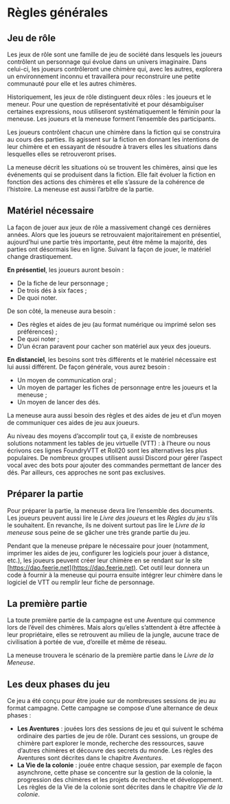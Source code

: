 # Règles générales

## Jeu de rôle

Les jeux de rôle sont une famille de jeu de société dans lesquels les joueurs contrôlent un personnage qui évolue dans un univers imaginaire. Dans celui-ci, les joueurs contrôleront une chimère qui, avec les autres, explorera un environnement inconnu et travaillera pour reconstruire une petite communauté pour elle et les autres chimères.

Historiquement, les jeux de rôle distinguent deux rôles : les joueurs et le meneur. Pour une question de représentativité et pour désambiguïser certaines expressions, nous utiliseront systématiquement le féminin pour la meneuse. Les joueurs et la meneuse forment l’ensemble des participants.

Les joueurs contrôlent chacun une chimère dans la fiction qui se construira au cours des parties. Ils agissent sur la fiction en donnant les intentions de leur chimère et en essayant de résoudre à travers elles les situations dans lesquelles elles se retrouveront prises.

La meneuse décrit les situations où se trouvent les chimères, ainsi que les événements qui se produisent dans la fiction. Elle fait évoluer la fiction en fonction des actions des chimères et elle s’assure de la cohérence de l’histoire. La meneuse est aussi l’arbitre de la partie.

## Matériel nécessaire

La façon de jouer aux jeux de rôle a massivement changé ces dernières années. Alors que les joueurs se retrouvaient majoritairement en présentiel, aujourd’hui une partie très importante, peut être même la majorité, des parties ont désormais lieu en ligne. Suivant la façon de jouer, le matériel change drastiquement.

**En présentiel**, les joueurs auront besoin :
* De la fiche de leur personnage ;
* De trois dés à six faces ;
* De quoi noter.

De son côté, la meneuse aura besoin :
* Des règles et aides de jeu (au format numérique ou imprimé selon ses préférences) ;
* De quoi noter ;
* D’un écran paravent pour cacher son matériel aux yeux des joueurs.

**En distanciel**, les besoins sont très différents et le matériel nécessaire est lui aussi différent. De façon générale, vous aurez besoin :
* Un moyen de communication oral ;
* Un moyen de partager les fiches de personnage entre les joueurs et la meneuse ;
* Un moyen de lancer des dés.

La meneuse aura aussi besoin des règles et des aides de jeu et d’un moyen de communiquer ces aides de jeu aux joueurs.

Au niveau des moyens d’accomplir tout ça, il existe de nombreuses solutions notamment les tables de jeu virtuelle (VTT) : à l’heure ou nous écrivons ces lignes FoundryVTT et Roll20 sont les alternatives les plus populaires. De nombreux groupes utilisent aussi Discord pour gérer l’aspect vocal avec des bots pour ajouter des commandes permettant de lancer des dés. Par ailleurs, ces approches ne sont pas exclusives.

## Préparer la partie

Pour préparer la partie, la meneuse devra lire l’ensemble des documents. Les joueurs peuvent aussi lire le *Livre des joueurs* et les *Règles du jeu* s’ils le souhaitent. En revanche, ils ne doivent surtout pas lire le *Livre de la meneuse* sous peine de se gâcher une très grande partie du jeu.

Pendant que la meneuse prépare le nécessaire pour jouer (notamment, imprimer les aides de jeu, configurer les logiciels pour jouer à distance, etc.), les joueurs peuvent créer leur chimère en se rendant sur le site [https://dao.feerie.net](https://dao.feerie.net). Cet outil leur donnera un code à fournir à la meneuse qui pourra ensuite intégrer leur chimère dans le logiciel de VTT ou remplir leur fiche de personnage.

## La première partie

La toute première partie de la campagne est une Aventure qui commence lors de l’éveil des chimères. Mais alors qu’elles s’attendent à être affectée à leur propriétaire, elles se retrouvent au milieu de la jungle, aucune trace de civilisation à portée de vue, d’oreille et même de réseau.

La meneuse trouvera le scénario de la première partie dans le *Livre de la Meneuse*.

## Les deux phases du jeu

Ce jeu a été conçu pour être jouée sur de nombreuses sessions de jeu au format campagne. Cette campagne se compose d’une alternance de deux phases :
* **Les Aventures** : jouées lors des sessions de jeu et qui suivent le schéma ordinaire des parties de jeu de rôle. Durant ces sessions, un groupe de chimère part explorer le monde, recherche des ressources, sauve d’autres chimères et découvre des secrets du monde. Les règles des Aventures sont décrites dans le chapitre *Aventures*.
* **La Vie de la colonie** : jouée entre chaque session, par exemple de façon asynchrone, cette phase se concentre sur la gestion de la colonie, la progression des chimères et les projets de recherche et développement. Les règles de la Vie de la colonie sont décrites dans le chapitre *Vie de la colonie*.
